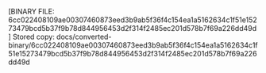 [BINARY FILE: 6cc022408109ae00307460873eed3b9ab5f36f4c154ea1a5162634c1f51e15273479bcd5b37f9b78d844956453d2f314f2485ec201d578b7f69a226dd49d]
Stored copy: docs/converted-binary/6cc022408109ae00307460873eed3b9ab5f36f4c154ea1a5162634c1f51e15273479bcd5b37f9b78d844956453d2f314f2485ec201d578b7f69a226dd49d
